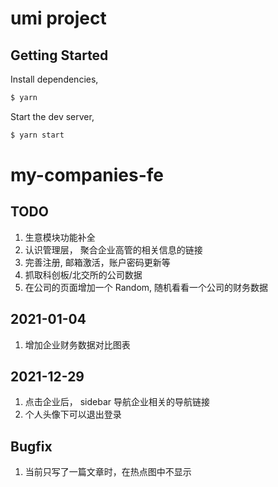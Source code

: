 # umi project

## Getting Started

Install dependencies,

```bash
$ yarn
```

Start the dev server,

```bash
$ yarn start
```
# my-companies-fe

## TODO

1. 生意模块功能补全
2. 认识管理层， 聚合企业高管的相关信息的链接
3. 完善注册, 邮箱激活，账户密码更新等
4. 抓取科创板/北交所的公司数据
5. 在公司的页面增加一个 Random, 随机看看一个公司的财务数据

## 2021-01-04
1. 增加企业财务数据对比图表

## 2021-12-29
1. 点击企业后， sidebar 导航企业相关的导航链接
2. 个人头像下可以退出登录

## Bugfix
1. 当前只写了一篇文章时，在热点图中不显示